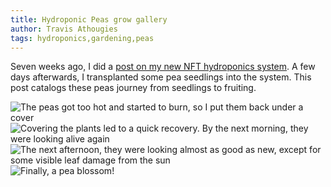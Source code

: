 ```yaml
---
title: Hydroponic Peas grow gallery
author: Travis Athougies
tags: hydroponics,gardening,peas
---
```


Seven weeks ago, I did a [post on my new NFT hydroponics system](post:2014-08-11-new-nft-hydroponics-system). A few days afterwards, I transplanted some pea seedlings into the system. This post catalogs these peas journey from seedlings to fruiting.

![The peas got too hot and started to burn, so I put them back under a cover](image:hydroponics/peas-drying-out.jpg)
![Covering the plants led to a quick recovery. By the next morning, they were looking alive again](image:hydroponics/peas-coming-back-1.jpg)
![The next afternoon, they were looking almost as good as new, except for some visible leaf damage from the sun](image:hydroponics/peas-fully-back.jpg)
![Finally, a pea blossom!](image:hydroponics/pea-blossom.jpg)

